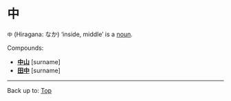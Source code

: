 # 中

`中` (Hiragana: なか) ‘inside, middle’ is a [noun](../../../desc/nouns.md).

Compounds:
- **[中山](nakayama.md)** [surname]
- **[田中](../../t/ta/tanaka.md)** [surname]

----

Back up to: [Top](../../../index.md)

